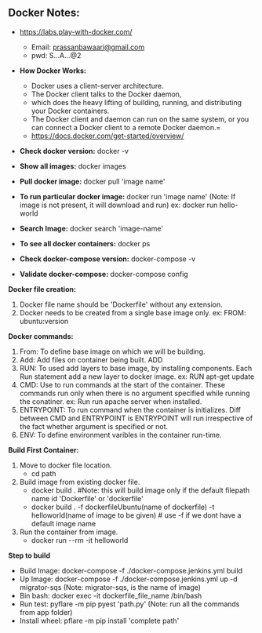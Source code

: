 ## Docker Notes:
- https://labs.play-with-docker.com/
    - Email: prassanbawaari@gmail.com
    - pwd: S...A...@2

- **How Docker Works:**
  - Docker uses a client-server architecture.
  - The Docker client talks to the Docker daemon,
  - which does the heavy lifting of building, running, and distributing your Docker containers.
  - The Docker client and daemon can run on the same system, or you can connect a Docker client to a remote Docker daemon.=
  - https://docs.docker.com/get-started/overview/

- **Check docker version:** docker -v
- **Show all images:** docker images
- **Pull docker image:** docker pull 'image name'
- **To run particular docker image:** docker run 'image name'  (Note: If image is not present, it will download and run) ex: docker run hello-world
- **Search Image:** docker search 'image-name'
- **To see all docker containers:** docker ps
- **Check docker-compose version:** docker-compose -v
- **Validate docker-compose:** docker-compose config

**Docker file creation:**
1) Docker file name should be 'Dockerfile' without any extension.
2) Docker needs to be created from a single base image only. ex: FROM: ubuntu:version

**Docker commands:**
1) From: To define base image on which we will be building.
2) Add: Add files on container being built.
	ADD <source><destination incontainer>
3) RUN: To used add layers to base image, by installing components. Each Run statement add a new layer to docker image.
	ex: RUN apt-get update
4) CMD: Use to run commands at the start of the container. These commands run only when there is no argument specified while running the conatiner.
	ex: Run run apache server when installed.
5) ENTRYPOINT: To run command when the container is initializes. Diff between CMD and ENTRYPOINT is ENTRYPOINT will run irrespective of the fact whether argument is specified or not.
6) ENV: To define environment varibles in the container run-time.


**Build First Container:**
1) Move to docker file location.
	- cd path
2) Build image from existing docker file.
	- docker build .   #Note: this will build image only if the default filepath name id 'Dockerfile' or 'dockerfile'
	- docker build . -f dockerfileUbuntu(name of dockerfile) -t helloworld(name of image to be given)  # use -f if we dont have a default image name
3) Run the container from image.
	- docker run --rm -it helloworld

**Step to build**
- Build Image: docker-compose -f ./docker-compose.jenkins.yml build
- Up Image: docker-compose -f ./docker-compose.jenkins.yml up -d migrator-sqs  (Note: migrator-sqs, is the name of image)
- Bin bash: docker exec -it dockerfile_file_name /bin/bash
- Run test: pyflare -m pip pyest 'path.py' (Note: run all the commands from app folder)
- Install wheel: pflare -m pip install 'complete path' 
